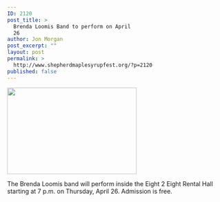 ```yaml
---
ID: 2120
post_title: >
  Brenda Loomis Band to perform on April
  26
author: Jon Morgan
post_excerpt: ""
layout: post
permalink: >
  http://www.shepherdmaplesyrupfest.org/?p=2120
published: false
---
```

<img class="alignnone size-medium wp-image-2121" src="http://www.shepherdmaplesyrupfest.org/wp-content/uploads/2018/04/29178838_551713081869958_2766943183089117371_n-300x200.jpg" alt="" width="300" height="200" />

The Brenda Loomis band will perform inside the Eight 2 Eight Rental Hall starting at 7 p.m. on Thursday, April 26. Admission is free.